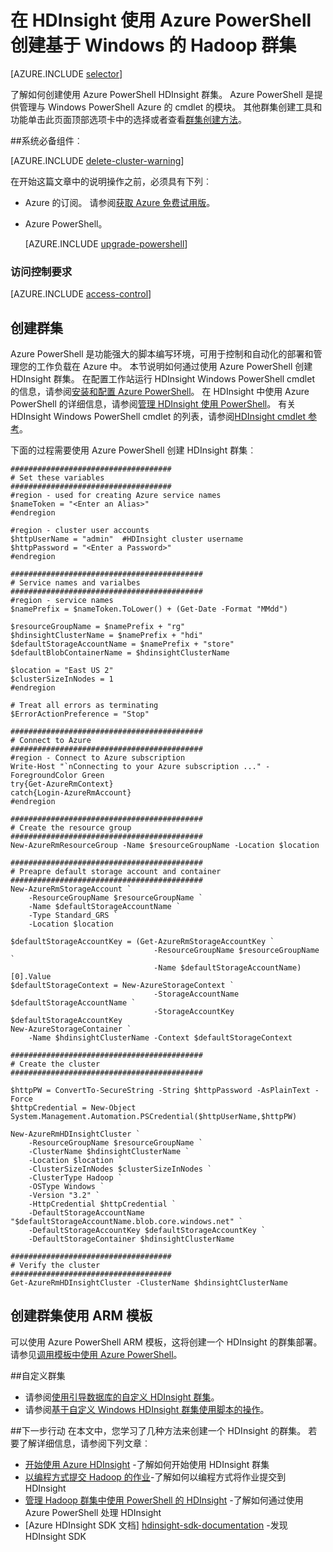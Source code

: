 <properties
   pageTitle="在 HDInsight 使用 Azure PowerShell 创建基于 Windows 的 Hadoop 群集 |Microsoft Azure"
    description="了解如何使用 Azure PowerShell Azure HDInsight 为创建群集。"
   services="hdinsight"
   documentationCenter=""
   tags="azure-portal"
   authors="mumian"
   manager="jhubbard"
   editor="cgronlun"/>

<tags
   ms.service="hdinsight"
   ms.devlang="na"
   ms.topic="article"
   ms.tgt_pltfrm="na"
   ms.workload="big-data"
   ms.date="08/10/2016"
   ms.author="jgao"/>

# <a name="create-windows-based-hadoop-clusters-in-hdinsight-using-azure-powershell"></a>在 HDInsight 使用 Azure PowerShell 创建基于 Windows 的 Hadoop 群集

[AZURE.INCLUDE [selector](../../includes/hdinsight-selector-create-clusters.md)]

了解如何创建使用 Azure PowerShell HDInsight 群集。 Azure PowerShell 是提供管理与 Windows PowerShell Azure 的 cmdlet 的模块。 其他群集创建工具和功能单击此页面顶部选项卡中的选择或者查看[群集创建方法](hdinsight-provision-clusters.md#cluster-creation-methods)。


##<a name="prerequisites"></a>系统必备组件︰

[AZURE.INCLUDE [delete-cluster-warning](../../includes/hdinsight-delete-cluster-warning.md)]

在开始这篇文章中的说明操作之前，必须具有下列︰

- Azure 的订阅。 请参阅[获取 Azure 免费试用版](https://azure.microsoft.com/documentation/videos/get-azure-free-trial-for-testing-hadoop-in-hdinsight/)。
- Azure PowerShell。

    [AZURE.INCLUDE [upgrade-powershell](../../includes/hdinsight-use-latest-powershell.md)]

### <a name="access-control-requirements"></a>访问控制要求

[AZURE.INCLUDE [access-control](../../includes/hdinsight-access-control-requirements.md)]

## <a name="create-clusters"></a>创建群集
Azure PowerShell 是功能强大的脚本编写环境，可用于控制和自动化的部署和管理您的工作负载在 Azure 中。 本节说明如何通过使用 Azure PowerShell 创建 HDInsight 群集。 在配置工作站运行 HDInsight Windows PowerShell cmdlet 的信息，请参阅[安装和配置 Azure PowerShell](../powershell-install-configure.md)。 在 HDInsight 中使用 Azure PowerShell 的详细信息，请参阅[管理 HDInsight 使用 PowerShell](hdinsight-administer-use-powershell.md)。 有关 HDInsight Windows PowerShell cmdlet 的列表，请参阅[HDInsight cmdlet 参考](https://msdn.microsoft.com/library/azure/dn858087.aspx)。


下面的过程需要使用 Azure PowerShell 创建 HDInsight 群集︰

    ####################################
    # Set these variables
    ####################################
    #region - used for creating Azure service names
    $nameToken = "<Enter an Alias>" 
    #endregion

    #region - cluster user accounts
    $httpUserName = "admin"  #HDInsight cluster username
    $httpPassword = "<Enter a Password>"
    #endregion

    ###########################################
    # Service names and varialbes
    ###########################################
    #region - service names
    $namePrefix = $nameToken.ToLower() + (Get-Date -Format "MMdd")

    $resourceGroupName = $namePrefix + "rg"
    $hdinsightClusterName = $namePrefix + "hdi"
    $defaultStorageAccountName = $namePrefix + "store"
    $defaultBlobContainerName = $hdinsightClusterName

    $location = "East US 2"
    $clusterSizeInNodes = 1
    #endregion

    # Treat all errors as terminating
    $ErrorActionPreference = "Stop"

    ###########################################
    # Connect to Azure
    ###########################################
    #region - Connect to Azure subscription
    Write-Host "`nConnecting to your Azure subscription ..." -ForegroundColor Green
    try{Get-AzureRmContext}
    catch{Login-AzureRmAccount}
    #endregion

    ###########################################
    # Create the resource group
    ###########################################
    New-AzureRmResourceGroup -Name $resourceGroupName -Location $location

    ###########################################
    # Preapre default storage account and container
    ###########################################
    New-AzureRmStorageAccount `
        -ResourceGroupName $resourceGroupName `
        -Name $defaultStorageAccountName `
        -Type Standard_GRS `
        -Location $location

    $defaultStorageAccountKey = (Get-AzureRmStorageAccountKey `
                                    -ResourceGroupName $resourceGroupName `
                                    -Name $defaultStorageAccountName)[0].Value
    $defaultStorageContext = New-AzureStorageContext `
                                    -StorageAccountName $defaultStorageAccountName `
                                    -StorageAccountKey $defaultStorageAccountKey
    New-AzureStorageContainer `
        -Name $hdinsightClusterName -Context $defaultStorageContext 

    ###########################################
    # Create the cluster
    ###########################################

    $httpPW = ConvertTo-SecureString -String $httpPassword -AsPlainText -Force
    $httpCredential = New-Object System.Management.Automation.PSCredential($httpUserName,$httpPW)

    New-AzureRmHDInsightCluster `
        -ResourceGroupName $resourceGroupName `
        -ClusterName $hdinsightClusterName `
        -Location $location `
        -ClusterSizeInNodes $clusterSizeInNodes `
        -ClusterType Hadoop `
        -OSType Windows `
        -Version "3.2" `
        -HttpCredential $httpCredential `
        -DefaultStorageAccountName "$defaultStorageAccountName.blob.core.windows.net" `
        -DefaultStorageAccountKey $defaultStorageAccountKey `
        -DefaultStorageContainer $hdinsightClusterName 

    ####################################
    # Verify the cluster
    ####################################
    Get-AzureRmHDInsightCluster -ClusterName $hdinsightClusterName 

## <a name="create-clusters-using-arm-template"></a>创建群集使用 ARM 模板

可以使用 Azure PowerShell ARM 模板，这将创建一个 HDInsight 的群集部署。  请参见[调用模板中使用 Azure PowerShell](hdinsight-hadoop-create-windows-clusters-arm-templates.md#call-templates-using-powershell)。

##<a name="customize-clusters"></a>自定义群集

- 请参阅[使用引导数据库的自定义 HDInsight 群集](hdinsight-hadoop-customize-cluster-bootstrap.md#use-azure-powershell)。
- 请参阅[基于自定义 Windows HDInsight 群集使用脚本的操作](hdinsight-hadoop-customize-cluster.md#call-scripts-using-azure-powershell)。


##<a name="next-steps"></a>下一步行动
在本文中，您学习了几种方法来创建一个 HDInsight 的群集。 若要了解详细信息，请参阅下列文章︰

* [开始使用 Azure HDInsight](hdinsight-hadoop-linux-tutorial-get-started.md) -了解如何开始使用 HDInsight 群集
* [以编程方式提交 Hadoop 的作业](hdinsight-submit-hadoop-jobs-programmatically.md)-了解如何以编程方式将作业提交到 HDInsight
* [管理 Hadoop 群集中使用 PowerShell 的 HDInsight](hdinsight-administer-use-powershell.md) -了解如何通过使用 Azure PowerShell 处理 HDInsight
* [Azure HDInsight SDK 文档] [ hdinsight-sdk-documentation] -发现 HDInsight SDK




[hdinsight-sdk-documentation]: http://msdn.microsoft.com/library/dn479185.aspx
[azure-preview-portal]: https://manage.windowsazure.com
[connectionmanager]: http://msdn.microsoft.com/library/mt146773(v=sql.120).aspx
[ssispack]: http://msdn.microsoft.com/library/mt146770(v=sql.120).aspx
[ssisclustercreate]: http://msdn.microsoft.com/library/mt146774(v=sql.120).aspx
[ssisclusterdelete]: http://msdn.microsoft.com/library/mt146778(v=sql.120).aspx
